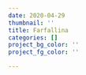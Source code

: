 ```yaml
---
date: 2020-04-29
thumbnail: ''
title: Farfallina
categories: []
project_bg_color: ''
project_fg_color: ''

---
```

